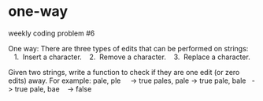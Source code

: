 # one-way
weekly coding problem #6

One way: There are three types of edits that can be performed on strings: 
   1.  Insert a character.
   2.  Remove a character.
   3.  Replace a character. 

Given two strings, write a function to check if they are one edit (or zero edits) away.
For example:
pale, ple     -> true
pales, pale -> true
pale, bale   -> true
pale, bae    -> false
